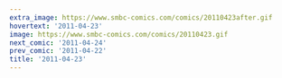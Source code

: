 ```yaml
---
extra_image: https://www.smbc-comics.com/comics/20110423after.gif
hovertext: '2011-04-23'
image: https://www.smbc-comics.com/comics/20110423.gif
next_comic: '2011-04-24'
prev_comic: '2011-04-22'
title: '2011-04-23'
---
```


